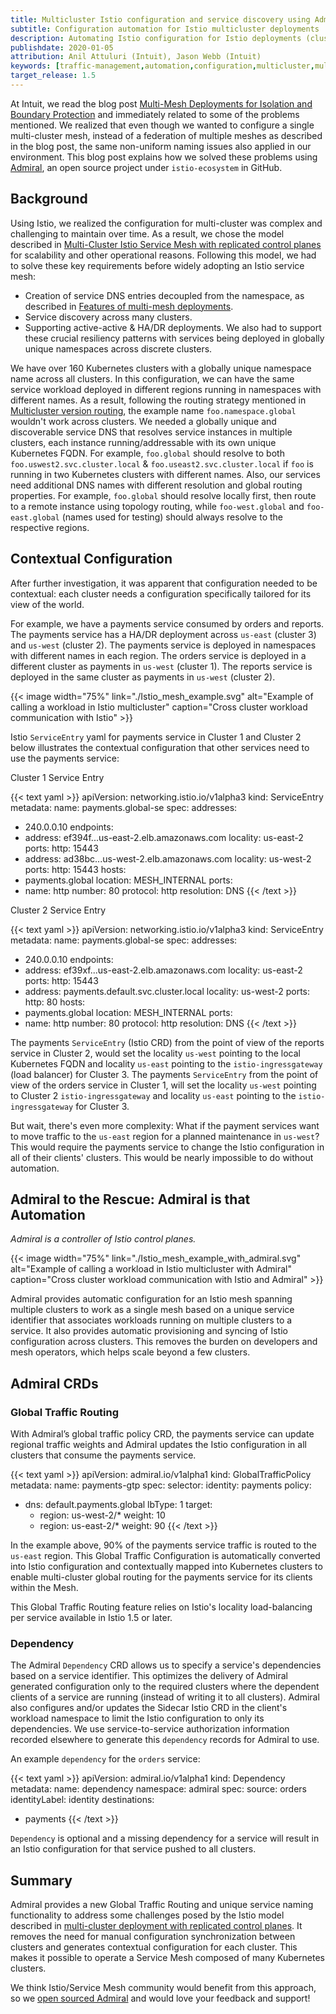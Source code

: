 ```yaml
---
title: Multicluster Istio configuration and service discovery using Admiral
subtitle: Configuration automation for Istio multicluster deployments
description: Automating Istio configuration for Istio deployments (clusters) that work as a single mesh.
publishdate: 2020-01-05
attribution: Anil Attuluri (Intuit), Jason Webb (Intuit)
keywords: [traffic-management,automation,configuration,multicluster,multi-mesh,gateway,federated,globalidentifer]
target_release: 1.5
---
```


At Intuit, we read the blog post [Multi-Mesh Deployments for Isolation and Boundary Protection](/blog/2019/isolated-clusters/) and immediately related to some of the problems mentioned.
We realized that even though we wanted to configure a single multi-cluster mesh, instead of a federation of multiple meshes
as described in the blog post, the same non-uniform naming issues also applied in our environment.
This blog post explains how we solved these problems using [Admiral](https://github.com/istio-ecosystem/admiral), an open source project under `istio-ecosystem` in GitHub.

## Background

Using Istio, we realized the configuration for multi-cluster was complex and challenging to maintain over time. As a result, we chose the model described in [Multi-Cluster Istio Service Mesh with replicated control planes](/pt-br/docs/setup/install/multicluster/gateways/#deploy-the-istio-control-plane-in-each-cluster) for scalability and other operational reasons. Following this model, we had to solve these key requirements before widely adopting an Istio service mesh:

- Creation of service DNS entries decoupled from the namespace, as described in [Features of multi-mesh deployments](/blog/2019/isolated-clusters/#features-of-multi-mesh-deployments).
- Service discovery across many clusters.
- Supporting active-active & HA/DR deployments. We also had to support these crucial resiliency patterns with services being deployed in globally unique namespaces across discrete clusters.

We have over 160 Kubernetes clusters with a globally unique namespace name across all clusters. In this configuration, we can have the same service workload deployed in different regions running in namespaces with different names. As a result, following the routing strategy mentioned in [Multicluster version routing](/blog/2019/multicluster-version-routing), the example name `foo.namespace.global` wouldn't work across clusters. We needed a globally unique and discoverable service DNS that resolves service instances in multiple clusters, each instance running/addressable with its own unique Kubernetes FQDN. For example, `foo.global` should resolve to both `foo.uswest2.svc.cluster.local` & `foo.useast2.svc.cluster.local` if `foo` is running in two Kubernetes clusters with different names.
Also, our services need additional DNS names with different resolution and global routing properties. For example, `foo.global` should resolve locally first, then route to a remote instance using topology routing, while `foo-west.global` and `foo-east.global` (names used for testing) should always resolve to the respective regions.

## Contextual Configuration

After further investigation, it was apparent that configuration needed to be contextual: each cluster needs a configuration specifically tailored for its view of the world.

For example, we have a payments service consumed by orders and reports. The payments service has a HA/DR deployment across `us-east` (cluster 3) and `us-west` (cluster 2). The payments service is deployed in namespaces with different names in each region. The orders service is deployed in a different cluster as payments in `us-west` (cluster 1). The reports service is deployed in the same cluster as payments in `us-west` (cluster 2).

{{< image width="75%"
    link="./Istio_mesh_example.svg"
    alt="Example of calling a workload in Istio multicluster"
    caption="Cross cluster workload communication with Istio"
    >}}

Istio `ServiceEntry` yaml for payments service in Cluster 1 and Cluster 2 below illustrates the contextual configuration that other services need to use the payments service:

Cluster 1 Service Entry

{{< text yaml >}}
apiVersion: networking.istio.io/v1alpha3
kind: ServiceEntry
metadata:
  name: payments.global-se
spec:
  addresses:
  - 240.0.0.10
  endpoints:
  - address: ef394f...us-east-2.elb.amazonaws.com
    locality: us-east-2
    ports:
      http: 15443
  - address: ad38bc...us-west-2.elb.amazonaws.com
    locality: us-west-2
    ports:
      http: 15443
  hosts:
  - payments.global
  location: MESH_INTERNAL
  ports:
  - name: http
    number: 80
    protocol: http
  resolution: DNS
{{< /text >}}

Cluster 2 Service Entry

{{< text yaml >}}
apiVersion: networking.istio.io/v1alpha3
kind: ServiceEntry
metadata:
  name: payments.global-se
spec:
  addresses:
  - 240.0.0.10
  endpoints:
  - address: ef39xf...us-east-2.elb.amazonaws.com
    locality: us-east-2
    ports:
      http: 15443
  - address: payments.default.svc.cluster.local
    locality: us-west-2
    ports:
      http: 80
  hosts:
  - payments.global
  location: MESH_INTERNAL
  ports:
  - name: http
    number: 80
    protocol: http
  resolution: DNS
{{< /text >}}

The payments `ServiceEntry` (Istio CRD) from the point of view of the reports service in Cluster 2, would set the locality `us-west` pointing to the local Kubernetes FQDN and locality `us-east` pointing to the `istio-ingressgateway` (load balancer) for Cluster 3.
The payments `ServiceEntry` from the point of view of the orders service in Cluster 1, will set the locality `us-west` pointing to Cluster 2 `istio-ingressgateway` and locality `us-east` pointing to the `istio-ingressgateway` for Cluster 3.

But wait, there's even more complexity: What if the payment services want to move traffic to the `us-east` region for a planned maintenance in `us-west`? This would require the payments service to change the Istio configuration in all of their clients' clusters. This would be nearly impossible to do without automation.

## Admiral to the Rescue: Admiral is that Automation

_Admiral is a controller of Istio control planes._

{{< image width="75%"
    link="./Istio_mesh_example_with_admiral.svg"
    alt="Example of calling a workload in Istio multicluster with Admiral"
    caption="Cross cluster workload communication with Istio and Admiral"
    >}}

Admiral provides automatic configuration for an Istio mesh spanning multiple clusters to work as a single mesh based on a unique service identifier that associates workloads running on multiple clusters to a service. It also provides automatic provisioning and syncing of Istio configuration across clusters. This removes the burden on developers and mesh operators, which helps scale beyond a few clusters.

## Admiral CRDs

### Global Traffic Routing

With Admiral’s global traffic policy CRD, the payments service can update regional traffic weights and Admiral updates the Istio configuration in all clusters that consume the payments service.

{{< text yaml >}}
apiVersion: admiral.io/v1alpha1
kind: GlobalTrafficPolicy
metadata:
  name: payments-gtp
spec:
  selector:
    identity: payments
  policy:
  - dns: default.payments.global
    lbType: 1
    target:
    - region: us-west-2/*
      weight: 10
    - region: us-east-2/*
      weight: 90
{{< /text >}}

In the example above, 90% of the payments service traffic is routed to the `us-east` region. This Global Traffic Configuration is automatically converted into Istio configuration and contextually mapped into Kubernetes clusters to enable multi-cluster global routing for the payments service for its clients within the Mesh.

This Global Traffic Routing feature relies on Istio's locality load-balancing per service available in Istio 1.5 or later.

### Dependency

The Admiral `Dependency` CRD allows us to specify a service's dependencies based on a service identifier. This optimizes the delivery of Admiral generated configuration only to the required clusters where the dependent clients of a service are running (instead of writing it to all clusters). Admiral also configures and/or updates the Sidecar Istio CRD in the client's workload namespace to limit the Istio configuration to only its dependencies. We use service-to-service authorization information recorded elsewhere to generate this `dependency` records for Admiral to use.

An example `dependency` for the `orders` service:

{{< text yaml >}}
apiVersion: admiral.io/v1alpha1
kind: Dependency
metadata:
  name: dependency
  namespace: admiral
spec:
  source: orders
  identityLabel: identity
  destinations:
  - payments
{{< /text >}}

`Dependency` is optional and a missing dependency for a service will result in an Istio configuration for that service pushed to all clusters.

## Summary

Admiral provides a new Global Traffic Routing and unique service naming functionality to address some challenges posed by the Istio model described in [multi-cluster deployment with replicated control planes](/pt-br/docs/setup/install/multicluster/gateways/#deploy-the-istio-control-plane-in-each-cluster). It removes the need for manual configuration synchronization between clusters and generates contextual configuration for each cluster. This makes it possible to operate a Service Mesh composed of many Kubernetes clusters.

We think Istio/Service Mesh community would benefit from this approach, so we [open sourced Admiral](https://github.com/istio-ecosystem/admiral) and would love your feedback and support!
